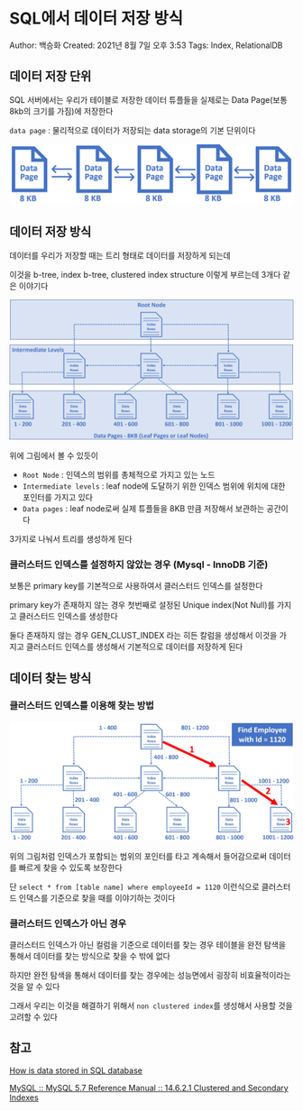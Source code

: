 # SQL에서 데이터 저장 방식

Author: 백승화
Created: 2021년 8월 7일 오후 3:53
Tags: Index, RelationalDB

## 데이터 저장 단위

SQL 서버에서는 우리가 테이블로 저장한 데이터 튜플들을 실제로는 Data Page(보통 8kb의 크기를 가짐)에 저장한다

`data page` : 물리적으로 데이터가 저장되는 data storage의 기본 단위이다

![data_page](../img/data_page.png)

## 데이터 저장 방식

데이터를 우리가 저장할 때는 트리 형태로 데이터를 저장하게 되는데

이것을 b-tree, index b-tree, clustered index structure 이렇게 부르는데 3개다 같은 이야기다

![data_saved](../img/data_saved.png)

위에 그림에서 볼 수 있듯이

- `Root Node` : 인덱스의 범위를 총체적으로 가지고 있는 노드
- `Intermediate levels` : leaf node에 도달하기 위한 인덱스 범위에 위치에 대한 포인터를 가지고 있다
- `Data pages` : leaf node로써 실제 튜플들을 8KB 만큼 저장해서 보관하는 공간이다

3가지로 나눠서 트리를 생성하게 된다

### 클러스터드 인덱스를 설정하지 않았는 경우 (Mysql - InnoDB 기준)

보통은 primary key를 기본적으로 사용하여서 클러스터드 인덱스를 설정한다

primary key가 존재하지 않는 경우 첫번째로 설정된 Unique index(Not Null)를 가지고 클러스터드 인덱스를 생성한다

둘다 존재하지 않는 경우 GEN_CLUST_INDEX 라는 히든 칼럼을 생성해서 이것을 가지고 클러스터드 인덱스를 생성해서 기본적으로 데이터를 저장하게 된다

## 데이터 찾는 방식

### 클러스터드 인덱스를 이용해 찾는 방법

![search_data](../img/search_data.jpeg)

위의 그림처럼 인덱스가 포함되는 범위의 포인터를 타고 계속해서 들어감으로써 데이터를 빠르게 찾을 수 있도록 보장한다

단 `select * from [table name] where employeeId = 1120` 이런식으로 클러스터드 인덱스를 기준으로 찾을 때를 이야기하는 것이다

### 클러스터드 인덱스가 아닌 경우

클러스터드 인덱스가 아닌 컬럼을 기준으로 데이터를 찾는 경우 테이블을 완전 탐색을 통해서 데이터를 찾는 방식으로 찾을 수 밖에 없다

하지만 완전 탐색을 통해서 데이터를 찾는 경우에는 성능면에서 굉장히 비효율적이라는 것을 알 수 있다

그래서 우리는 이것을 해결하기 위해서 `non clustered index`를 생성해서 사용할 것을 고려할 수 있다

## 참고

[How is data stored in SQL database](https://www.pragimtech.com/blog/sql-optimization/how-is-data-stored-in-sql-database/)

[MySQL :: MySQL 5.7 Reference Manual :: 14.6.2.1 Clustered and Secondary Indexes](https://dev.mysql.com/doc/refman/5.7/en/innodb-index-types.html)